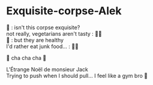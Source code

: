 # Exquisite-corpse-Alek
:vampire: : isn't this corpse exquisite? <br>
not really, vegetarians aren't tasty : :vampire_woman: <br>
:vampire: : but they are healthy <br> 
I'd rather eat junk food... : :vampire_woman: <br>

:musical_note: cha cha cha :musical_note:

L'Étrange Noël de monsieur Jack <br>
Trying to push when I should pull... I feel like a gym bro :muscle:

